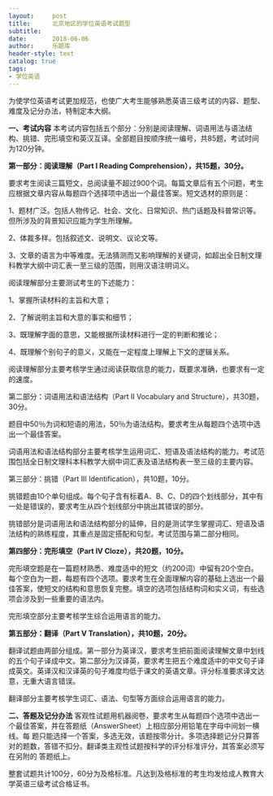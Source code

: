 ```yaml
---
layout:     post
title:      北京地区的学位英语考试题型
subtitle:   
date:       2018-06-06
author:     乐题库
header-style: text
catalog: true
tags:
- 学位英语
---
```


为使学位英语考试更加规范，也使广大考生能够熟悉英语三级考试的内容、题型、难度及记分办法，特制定本大纲。

**一、考试内容**
本考试内容包括五个部分：分别是阅读理解、词语用法与语法结构、挑错、完形填空和英汉互译。全部题目按顺序统一编号，共85题，考试时间为120分钟。

**第一部分：阅读理解（Part I Reading Comprehension），共15题，30分。**

要求考生阅读三篇短文，总阅读量不超过900个词。每篇文章后有五个问题，考生应根据文章内容从每题四个选择项中选出一个最佳答案。短文选材的原则是：

1、题材广泛。包括人物传记、社会、文化、日常知识、热门话题及科普常识等。但所涉及的背景知识应能为学生所理解。

2、体裁多样。包括叙述文、说明文、议论文等。

3、文章的语言为中等难度。无法猜测而又影响理解的关键词，如超出全日制文理科教学大纲中词汇表一至三级的范围，则用汉语注明词义。

阅读理解部分主要测试考生的下述能力：

1、掌握所读材料的主旨和大意；

2、了解说明主旨和大意的事实和细节；

3、既理解字面的意思，又能根据所读材料进行一定的判断和推论；

4、既理解个别句子的意义，又能在一定程度上理解上下文的逻辑关系。

阅读理解部分主要考核学生通过阅读获取信息的能力，既要求准确，也要求有一定的速度。

第二部分：词语用法和语法结构（Part II Vocabulary and Structure），共30题，30分。

题目中50％为词和短语的用法，50％为语法结构。要求考生从每题四个选项中选出一个最佳答案。

词语用法和语法结构部分主要考核学生运用词汇、短语及语法结构的能力。考试范围包括全日制文理科本科教学大纲中词汇表及语法结构表一至三级的主要内容。

第三部分：挑错（Part III Identification），共10题，10分。

挑错题由10个单句组成。每个句子含有标着A、B、C、D的四个划线部分，其中有一处是错误的，要求考生从四个划线部分中挑出其错误的部分。

挑错部分是词语用法和语法结构部分的延伸，目的是测试学生掌握词汇、短语及语法结构的熟练程度，其重点是固定搭配和句型。考试范围与第二部分相同。

**第四部分：完形填空（Part IV Cloze），共20题，10分。**

完形填空题是在一篇题材熟悉、难度适中的短文（约200词）中留有20个空白。每个空白为一题，每题有四个选项。要求考生在全面理解内容的基础上选出一个最佳答案，使短文的结构和意思恢复完整。填空的选项包括结构词和实义词，有些选项会涉及到一些重要的语法内。

完形填空部分主要考核学生综合运用语言的能力。

**第五部分：翻译（Part V Translation），共10题，20分。**

翻译试题由两部分组成。第一部分为英译汉，要求考生把前面阅读理解文章中划线的五个句子译成中文。第二部分为汉译英，要求考生把五个难度适中的中文句子译成英文。英译汉和汉译英的句子难度均低于课文的英语文章。评分标准要求译文达意，无重大语言错误。

翻译部分主要考核学生词汇、语法、句型等方面综合运用语言的能力。

**二、答题及记分办法**
客观性试题用机器阅卷，要求考生从每题四个选项中选出一个最佳答案，并在答题纸（AnswerSheet）上相应部分用铅笔在字母中间划一横线。每 题只能选择一个答案，多选无效，该题按零分计。多项选择题记分只算答对的题数，答错不扣分。翻译类主观性试题按科学的评分标准评分，其答案必须写在另附的 答题纸上。

整套试题共计100分，60分为及格标准。凡达到及格标准的考生均发给成人教育大学英语三级考试合格证书。
